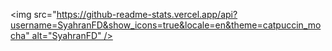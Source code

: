 <img src="https://github-readme-stats.vercel.app/api?username=SyahranFD&show_icons=true&locale=en&theme=catpuccin_mocha" alt="SyahranFD" />
